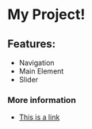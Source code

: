 # My Project! 

## Features:

* Navigation
* Main Element
* Slider 

### More information

* [This is a link](https://example.com)